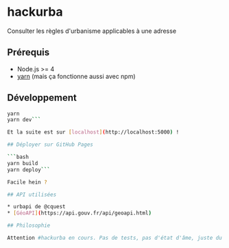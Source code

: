 # hackurba

Consulter les règles d'urbanisme applicables à une adresse

## Prérequis

* Node.js >= 4
* [yarn](https://yarnpkg.com) (mais ça fonctionne aussi avec npm)

## Développement

```bash
yarn
yarn dev```

Et la suite est sur [localhost](http://localhost:5000) !

## Déployer sur GitHub Pages

```bash
yarn build
yarn deploy```

Facile hein ?

## API utilisées

* urbapi de @cquest
* [GéoAPI](https://api.gouv.fr/api/geoapi.html)

## Philosophie

Attention #hackurba en cours. Pas de tests, pas d'état d'âme, juste du code.
